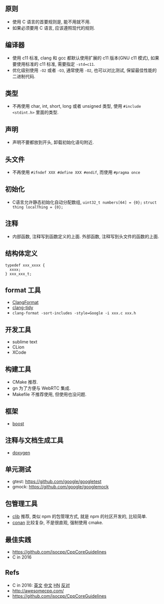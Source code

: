 ## 原则
* 使用 C 语言的首要规则是, 能不用就不用.
* 如果必须要用 C 语言, 应该遵照现代的规则.

## 编译器
* 使用 c11 标准, clang 和 gcc 都默认使用扩展的 c11 版本(GNU c11 模式), 如果要使用标准的 c11 标准, 需要指定 `-std=c11`.
* 优化级别使用 `-O2` 或者 `-O3`, 通常使用 `-O2`, 也可以对比测试, 保留最佳性能的二进制代码.

## 类型
* 不再使用 char, int, short, long 或者 unsigned 类型, 使用 `#include <stdint.h>` 里面的类型.

## 声明
* 声明不要都放到开头, 卸载初始化语句附近.

## 头文件
* 不再使用 `#ifndef XXX #define XXX #endif`, 而使用 `#pragma once`

## 初始化
* C语言允许静态初始化自动分配数组, `uint32_t numbers[64] = {0};`  `struct thing localThing = {0};`

## 注释
* 内部函数, 注释写到函数定义的上面. 外部函数, 注释写到头文件的函数的上面.

## 结构体定义

```
typedef xxx_xxxx {
  xxxx;
} xxx_xxx_t;
```

## format 工具
* [ClangFormat](http://clang.llvm.org/docs/ClangFormat.html)
* [clang-tidy](http://clang.llvm.org/extra/clang-tidy/)
* `clang-format -sort-includes -style=Google -i xxx.c xxx.h`

## 开发工具
* sublime text
* CLion
* XCode

## 构建工具
* CMake 推荐.
* gn 为了方便与 WebRTC 集成.
* Makefile 不推荐使用, 但使用也没问题.

## 框架
* [boost](http://www.boost.org/)

## 注释与文档生成工具
* [doxygen](http://www.stack.nl/~dimitri/doxygen/)

## 单元测试
* gtest: <https://github.com/google/googletest>
* gmock: <https://github.com/google/googlemock>

## 包管理工具
* [clib](https://github.com/clibs/clib) 推荐, 类似 npm 的包管理方式, 就是 npm 的社区开发的, 比较简单.
* [conan](https://conan.io/) 比较复杂, 不是很直观, 强制使用 cmake.

## 最佳实践
* <https://github.com/isocpp/CppCoreGuidelines>
* C in 2016

## Refs
* C in 2016: [英文](https://matt.sh/howto-c) [中文](http://www.infoq.com/cn/articles/c-language-2016) [HN](https://news.ycombinator.com/item?id=10864176) [反对](https://github.com/Keith-S-Thompson/how-to-c-response)
* <http://awesomecpp.com/>
* <https://github.com/isocpp/CppCoreGuidelines>
